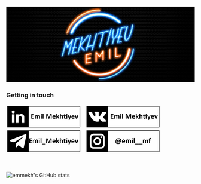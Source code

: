 ![Header](https://github.com/emmekh/emmekh/blob/main/assets/header.png)

### Getting in touch
<a href="https://www.linkedin.com/in/emil-mekhtiyev/" title="Follow me on LinkedIn">
  <img
    width="200"
    alt="Follow me on LinkedIn"
    src="https://github.com/emmekh/emmekh/blob/main/assets/linkedin1.png"
  /></a>
&nbsp;
<a href="https://vk.com/mekhtiev_emil" title="Contact me in VK">
  <img
    width="200"
    alt="Contact me in VK"
    src="https://github.com/emmekh/emmekh/blob/main/assets/vk1.png"
  /></a>
&nbsp;
<a href="https://t.me/Emil_Mekhtiyev" title="Contact me in Telegram">
  <img
    width="200"
    alt="Contact me in Telegram"
    src="https://github.com/emmekh/emmekh/blob/main/assets/telegram1.png"
  /></a>
&nbsp;
<a href="https://www.instagram.com/emil__mf/" title="Follow me on Instagram">
  <img
    width="200"
    alt="Follow me on Instagram"
    src="https://github.com/emmekh/emmekh/blob/main/assets/instagram1.png"
  /></a>
<br><br><br>

![emmekh's GitHub stats](https://github-readme-stats.vercel.app/api?username=emmekh&show_icons=true&theme=tokyonight&count_private=true)

<!--
**emmekh/emmekh** is a ✨ _special_ ✨ repository because its `README.md` (this file) appears on your GitHub profile.

Here are some ideas to get you started:

- 🔭 I’m currently working on ...
- 🌱 I’m currently learning ...
- 👯 I’m looking to collaborate on ...
- 🤔 I’m looking for help with ...
- 💬 Ask me about ...
- 📫 How to reach me: ...
- 😄 Pronouns: ...
- ⚡ Fun fact: ...


[![LinkedIn](https://img.shields.io/badge/-LinkedIn-333333?style=for-the-badge&logo=LinkedIn)](https://www.linkedin.com/in/emil-mekhtiyev/)
[![Instagram](https://img.shields.io/badge/-Instagram-333333?style=for-the-badge&logo=Instagram)](https://www.instagram.com/emil__mf/)
-->
